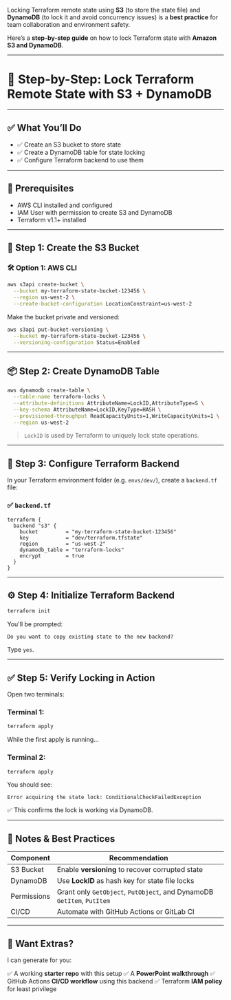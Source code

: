 Locking Terraform remote state using **S3** (to store the state file) and **DynamoDB** (to lock it and avoid concurrency issues) is a **best practice** for team collaboration and environment safety.

Here’s a **step-by-step guide** on how to lock Terraform state with **Amazon S3 and DynamoDB**.

---

# 🔐 Step-by-Step: Lock Terraform Remote State with S3 + DynamoDB

---

## ✅ What You’ll Do

* ✅ Create an S3 bucket to store state
* ✅ Create a DynamoDB table for state locking
* ✅ Configure Terraform backend to use them

---

## 🧰 Prerequisites

* AWS CLI installed and configured
* IAM User with permission to create S3 and DynamoDB
* Terraform v1.1+ installed

---

## 🔧 Step 1: Create the S3 Bucket

### 🛠️ Option 1: AWS CLI

```bash
aws s3api create-bucket \
  --bucket my-terraform-state-bucket-123456 \
  --region us-west-2 \
  --create-bucket-configuration LocationConstraint=us-west-2
```

Make the bucket private and versioned:

```bash
aws s3api put-bucket-versioning \
  --bucket my-terraform-state-bucket-123456 \
  --versioning-configuration Status=Enabled
```

---

## 📦 Step 2: Create DynamoDB Table

```bash
aws dynamodb create-table \
  --table-name terraform-locks \
  --attribute-definitions AttributeName=LockID,AttributeType=S \
  --key-schema AttributeName=LockID,KeyType=HASH \
  --provisioned-throughput ReadCapacityUnits=1,WriteCapacityUnits=1 \
  --region us-west-2
```

> `LockID` is used by Terraform to uniquely lock state operations.

---

## 📁 Step 3: Configure Terraform Backend

In your Terraform environment folder (e.g. `envs/dev/`), create a `backend.tf` file:

### ✅ `backend.tf`

```hcl
terraform {
  backend "s3" {
    bucket         = "my-terraform-state-bucket-123456"
    key            = "dev/terraform.tfstate"
    region         = "us-west-2"
    dynamodb_table = "terraform-locks"
    encrypt        = true
  }
}
```

---

## ⚙️ Step 4: Initialize Terraform Backend

```bash
terraform init
```

You'll be prompted:

```
Do you want to copy existing state to the new backend?
```

Type `yes`.

---

## ✅ Step 5: Verify Locking in Action

Open two terminals:

### Terminal 1:

```bash
terraform apply
```

While the first apply is running...

### Terminal 2:

```bash
terraform apply
```

You should see:

```
Error acquiring the state lock: ConditionalCheckFailedException
```

✅ This confirms the lock is working via DynamoDB.

---

## 🧠 Notes & Best Practices

| Component   | Recommendation                                                         |
| ----------- | ---------------------------------------------------------------------- |
| S3 Bucket   | Enable **versioning** to recover corrupted state                       |
| DynamoDB    | Use **LockID** as hash key for state file locks                        |
| Permissions | Grant only `GetObject`, `PutObject`, and DynamoDB `GetItem`, `PutItem` |
| CI/CD       | Automate with GitHub Actions or GitLab CI                              |

---

## 🎁 Want Extras?

I can generate for you:

✅ A working **starter repo** with this setup
✅ A **PowerPoint walkthrough**
✅ GitHub Actions **CI/CD workflow** using this backend
✅ Terraform **IAM policy** for least privilege


